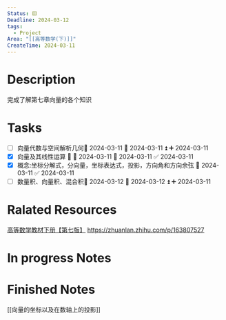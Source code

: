 ```yaml
---
Status: 🟨
Deadline: 2024-03-12
tags:
  - Project
Area: "[[高等数学(下)]]"
CreateTime: 2024-03-11
---
```


# Description
完成了解第七章向量的各个知识
# Tasks
- [ ] 向量代数与空间解析几何📅 2024-03-11 🛫 2024-03-11 ⏫ ➕ 2024-03-11 
- [x] 向量及其线性运算 🔺 🛫 2024-03-11 📅 2024-03-11 ✅ 2024-03-11
- [x] 概念:坐标分解式，分向量，坐标表达式，投影，方向角和方向余弦 📅 2024-03-11 ✅ 2024-03-11
- [ ] 数量积、向量积、混合积📅 2024-03-12 🛫 2024-03-12 ⏫ ➕ 2024-03-11 

# Ralated Resources
[高等数学教材下册【第七版】](obsidian://bookmaster?type=open-book&bid=hzIxouGFlVmztVmO)
https://zhuanlan.zhihu.com/p/163807527



# In progress Notes


# Finished Notes
[[向量的坐标以及在数轴上的投影]]


